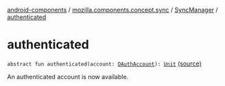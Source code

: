 [android-components](../../index.md) / [mozilla.components.concept.sync](../index.md) / [SyncManager](index.md) / [authenticated](./authenticated.md)

# authenticated

`abstract fun authenticated(account: `[`OAuthAccount`](../-o-auth-account/index.md)`): `[`Unit`](https://kotlinlang.org/api/latest/jvm/stdlib/kotlin/-unit/index.html) [(source)](https://github.com/mozilla-mobile/android-components/blob/master/components/concept/sync/src/main/java/mozilla/components/concept/sync/Sync.kt#L45)

An authenticated account is now available.

